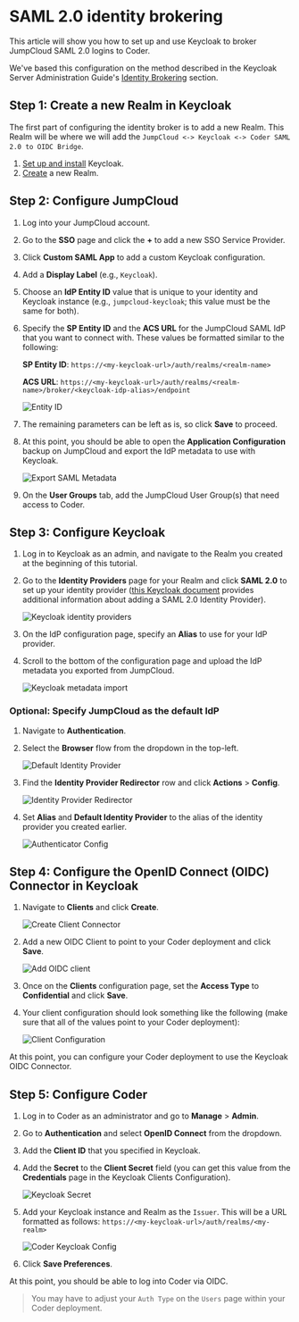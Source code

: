 # SAML 2.0 identity brokering

This article will show you how to set up and use Keycloak to broker JumpCloud
SAML 2.0 logins to Coder.

We've based this configuration on the method described in the Keycloak Server
Administration Guide's
[Identity Brokering](https://www.keycloak.org/docs/latest/server_admin/#_identity_broker)
section.

## Step 1: Create a new Realm in Keycloak

The first part of configuring the identity broker is to add a new Realm. This
Realm will be where we will add the
`JumpCloud <-> Keycloak <-> Coder SAML 2.0 to OIDC Bridge`.

1. [Set up and install](https://www.keycloak.org/getting-started) Keycloak.
1. [Create](https://www.keycloak.org/docs/latest/getting_started/#creating-a-realm)
   a new Realm.

## Step 2: Configure JumpCloud

1. Log into your JumpCloud account.

1. Go to the **SSO** page and click the **+** to add a new SSO Service Provider.

1. Click **Custom SAML App** to add a custom Keycloak configuration.

1. Add a **Display Label** (e.g., `Keycloak`).

1. Choose an **IdP Entity ID** value that is unique to your identity and
   Keycloak instance (e.g., `jumpcloud-keycloak`; this value must be the same
   for both).

1. Specify the **SP Entity ID** and the **ACS URL** for the JumpCloud SAML IdP
   that you want to connect with. These values be formatted similar to the
   following:

   **SP Entity ID**: `https://<my-keycloak-url>/auth/realms/<realm-name>`

   **ACS URL**:
   `https://<my-keycloak-url>/auth/realms/<realm-name>/broker/<keycloak-idp-alias>/endpoint`

   ![Entity ID](../../assets/guides/deployments/SAML-config-1.png)

1. The remaining parameters can be left as is, so click **Save** to proceed.

1. At this point, you should be able to open the **Application Configuration**
   backup on JumpCloud and export the IdP metadata to use with Keycloak.

   ![Export SAML Metadata](../../assets/guides/deployments/SAML-config-2.png)

1. On the **User Groups** tab, add the JumpCloud User Group(s) that need access
   to Coder.

## Step 3: Configure Keycloak

1. Log in to Keycloak as an admin, and navigate to the Realm you created at the
   beginning of this tutorial.

1. Go to the **Identity Providers** page for your Realm and click **SAML 2.0**
   to set up your identity provider
   ([this Keycloak document](https://www.keycloak.org/docs/latest/server_admin/#saml-v2-0-identity-providers)
   provides additional information about adding a SAML 2.0 Identity Provider).

   ![Keycloak identity providers](../../assets/guides/deployments/SAML-config-3.png)

1. On the IdP configuration page, specify an **Alias** to use for your IdP
   provider.

1. Scroll to the bottom of the configuration page and upload the IdP metadata
   you exported from JumpCloud.

   ![Keycloak metadata import](../../assets/guides/deployments/SAML-config-4.png)

### Optional: Specify JumpCloud as the default IdP

1. Navigate to **Authentication**.

1. Select the **Browser** flow from the dropdown in the top-left.

   ![Default Identity Provider](../../assets/guides/deployments/SAML-config-5.png)

1. Find the **Identity Provider Redirector** row and click **Actions** >
   **Config**.

   ![Identity Provider Redirector](../../assets/guides/deployments/SAML-config-6.png)

1. Set **Alias** and **Default Identity Provider** to the alias of the identity
   provider you created earlier.

   ![Authenticator Config](../../assets/guides/deployments/SAML-config-7.png)

## Step 4: Configure the OpenID Connect (OIDC) Connector in Keycloak

1. Navigate to **Clients** and click **Create**.

   ![Create Client Connector](../../assets/guides/deployments/SAML-config-8.png)

1. Add a new OIDC Client to point to your Coder deployment and click **Save**.

   ![Add OIDC client](../../assets/guides/deployments/SAML-config-9.png)

1. Once on the **Clients** configuration page, set the **Access Type** to
   **Confidential** and click **Save**.

1. Your client configuration should look something like the following (make sure
   that all of the values point to your Coder deployment):

   ![Client Configuration](../../assets/guides/deployments/SAML-config-10.png)

At this point, you can configure your Coder deployment to use the Keycloak OIDC
Connector.

## Step 5: Configure Coder

1. Log in to Coder as an administrator and go to **Manage** > **Admin**.

1. Go to **Authentication** and select **OpenID Connect** from the dropdown.

1. Add the **Client ID** that you specified in Keycloak.

1. Add the **Secret** to the **Client Secret** field (you can get this value
   from the **Credentials** page in the Keycloak Clients Configuration).

   ![Keycloak Secret](../../assets/guides/deployments/SAML-config-11.png)

1. Add your Keycloak instance and Realm as the `Issuer`. This will be a URL
   formatted as follows: `https://<my-keycloak-url>/auth/realms/<my-realm>`

   ![Coder Keycloak Config](../../assets/guides/deployments/keycloak-coder-config.png)

1. Click **Save Preferences**.

At this point, you should be able to log into Coder via OIDC.

> You may have to adjust your `Auth Type` on the `Users` page within your Coder
> deployment.
